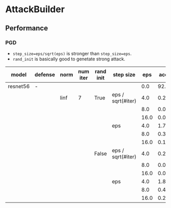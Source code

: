 # AttackBuilder

##  Performance

### PGD

- `step_size=eps/sqrt(eps)`  is stronger than `step_size=eps`.
- `rand_init` is basically good to genetate strong attack. 

| model | defense | norm | num iter | rand init | step size         | eps  | acc  | id |
| ----- | ------- | ---- | -------- | --------  | ----------------- | ---  | ---  | -- |
| resnet56 | -    |      |          |           |                   | 0.0  | 92.9 | -  |
|          |      | linf | 7        | True      | eps / sqrt(#iter) | 4.0  | 0.26 |    |
|          |      |      |          |           |                   | 8.0  | 0.0  |    |
|          |      |      |          |           |                   | 16.0 | 0.0  |    |
|          |      |      |          |           | eps               | 4.0  | 1.79 |    |
|          |      |      |          |           |                   | 8.0  | 0.30 |    |
|          |      |      |          |           |                   | 16.0 | 0.14 |    |
|          |      |      |          | False     | eps / sqrt(#iter) | 4.0  | 0.24 |    |
|          |      |      |          |           |                   | 8.0  | 0.0  |    |
|          |      |      |          |           |                   | 16.0 | 0.0  |    |
|          |      |      |          |           | eps               | 4.0  | 1.88 |    |
|          |      |      |          |           |                   | 8.0  | 0.40 |    |
|          |      |      |          |           |                   | 16.0 | 0.23 |    |